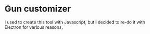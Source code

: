# Gun customizer
I used to create this tool with Javascript, but I decided to re-do it with
Electron for various reasons.
